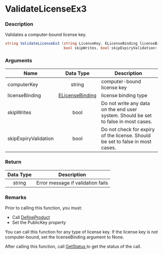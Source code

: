# ValidateLicenseEx3

### Description

Validates a computer-bound license key.

```csharp
string ValidateLicenseEx3 (string LicenseKey, ELicenseBinding licenseBinding,
                           bool skipWrites, bool skipExpiryValidation)
```

### Arguments

| Name                 |                               Data Type                               | Description                                                                         |
| -------------------- | :-------------------------------------------------------------------: | ----------------------------------------------------------------------------------- |
| computerKey          |                                 string                                | computer-bound license key                                                          |
| licenseBinding       | [ELicenseBinding](https://soraco.readme.io/reference/elicensebinding) | license binding type                                                                |
| skipWrites           |                                  bool                                 | Do not write any data on the end user system. Should be set to false in most cases. |
| skipExpiryValidation |                                  bool                                 | Do not check for expiry of the license. Should be set to false in most cases.       |

### Return

| Data Type | Description                       |
| :-------: | --------------------------------- |
|   string  | Error message if validation fails |

### Remarks

Prior to calling this function, you must:

* Call [DefineProduct](https://soraco.readme.io/reference/defineproduct)
* Set the PublicKey property

You can call this function for any type of license key. If the license key is not computer-bound, set the licenseBinding argument to None.

After calling this function, call [GetStatus ](https://soraco.readme.io/reference/getstatus)to get the status of the call.
